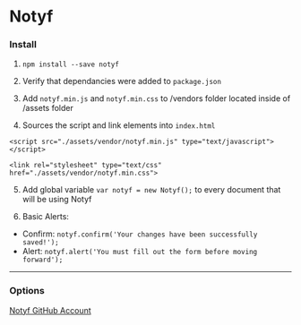 # Notyf

### Install

1. `` npm install --save notyf ``

2. Verify that dependancies were added to `` package.json ``

3. Add `` notyf.min.js `` and `` notyf.min.css `` to /vendors folder located inside of /assets folder

4. Sources the script and link elements into ``index.html``
```
<script src="./assets/vendor/notyf.min.js" type="text/javascript"></script>
```
```
<link rel="stylesheet" type="text/css" href="./assets/vendor/notyf.min.css">
```
5. Add global variable `` var notyf = new Notyf(); `` to every document that will be using Notyf

6. Basic Alerts:
  - Confirm: `` notyf.confirm('Your changes have been successfully saved!'); ``
  - Alert: `` notyf.alert('You must fill out the form before moving forward');
``

---

### Options
[Notyf GitHub Account](https://github.com/caroso1222/notyf)
